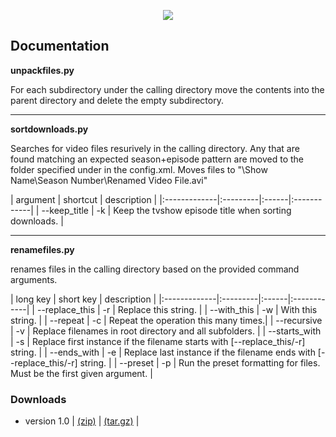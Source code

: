 <p align="center"><img src="http://i.imgur.com/mqWvEv1.png" style="border: 0px;"></p>

## Documentation

**unpackfiles.py**

For each subdirectory under the calling directory move the contents into the parent directory and delete the empty subdirectory.

---

**sortdownloads.py**

Searches for video files resurively in the calling directory. Any that are found matching an expected season+episode pattern are moved to the folder specified under <sortdownloads> in the config.xml. Moves files to "<sortdownloads>\Show Name\Season Number\Renamed Video File.avi" 

| argument     | shortcut | description |
|:-------------|:---------|:------|:------------|
| --keep_title  | -k  | Keep the tvshow episode title when sorting downloads. |

---

**renamefiles.py**

renames files in the calling directory based on the provided command arguments.

| long key     | short key | description |
|:-------------|:---------|:------|:------------|
| --replace_this | -r | Replace this string. |
| --with_this | -w | With this string. | 
| --repeat | -c | Repeat the operation this many times.|
| --recursive | -v | Replace filenames in root directory and all subfolders. |
| --starts_with | -s | Replace first instance if the filename starts with [--replace_this/-r] string. |
| --ends_with | -e | Replace last instance if the filename ends with [--replace_this/-r] string. |
| --preset | -p | Run the preset formatting for files. Must be the first given argument. |

### Downloads
 - version 1.0 | [(zip)](https://github.com/admiraltoad/ScotchPy/archive/1.0.zip) | [(tar.gz)](https://github.com/admiraltoad/ScotchPy/archive/1.0.tar.gz) |
